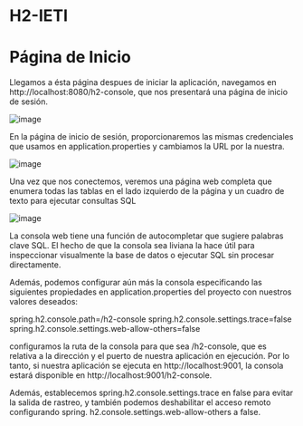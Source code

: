 # H2-IETI

# Página de Inicio

Llegamos a ésta página despues de iniciar la aplicación, navegamos en http://localhost:8080/h2-console, que nos presentará una página de inicio de sesión.

![image](https://github.com/rayo100/H2-IETI/assets/89558695/60343d4d-5a2c-4a6f-8270-852e5a025dbb)

En la página de inicio de sesión, proporcionaremos las mismas credenciales que usamos en application.properties y cambiamos la URL por la nuestra.

![image](https://github.com/rayo100/H2-IETI/assets/89558695/d6448903-978a-4f58-bae5-a079e33a6f17)

Una vez que nos conectemos, veremos una página web completa que enumera todas las tablas en el lado izquierdo de la página y un cuadro de texto para ejecutar consultas SQL

![image](https://github.com/rayo100/H2-IETI/assets/89558695/b2b68fa0-8a03-44d0-9e01-e2323a117dcf)

La consola web tiene una función de autocompletar que sugiere palabras clave SQL. El hecho de que la consola sea liviana la hace útil para inspeccionar visualmente la base de datos o ejecutar SQL sin procesar directamente.

Además, podemos configurar aún más la consola especificando las siguientes propiedades en application.properties del proyecto con nuestros valores deseados:

  spring.h2.console.path=/h2-console
  spring.h2.console.settings.trace=false
  spring.h2.console.settings.web-allow-others=false

configuramos la ruta de la consola para que sea /h2-console, que es relativa a la dirección y el puerto de nuestra aplicación en ejecución. Por lo tanto, si nuestra aplicación se ejecuta en http://localhost:9001, la consola estará disponible en http://localhost:9001/h2-console.

Además, establecemos spring.h2.console.settings.trace en false para evitar la salida de rastreo, y también podemos deshabilitar el acceso remoto configurando spring. h2.console.settings.web-allow-others a false.
